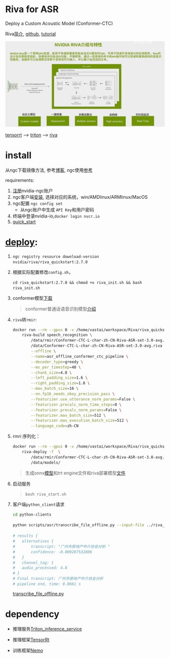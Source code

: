 # Riva for ASR

Deploy a Custom Acoustic Model (Conformer-CTC)

Riva[简介](https://docs.nvidia.com/deeplearning/riva/user-guide/docs/overview.html), [github](https://github.com/nvidia-riva), [tutorial](https://github.com/nvidia-riva/tutorials/blob/r2.9.0/asr-deploy-conformer-ctc.ipynb)

![Riva](./docs/Riva.jpg)

[tensorrt](./docs/tensorrt.md) --> [triton](./docs/Trinton.md) --> [riva](./docs/Riva.md)

# install

从ngc下载镜像方法, 参考[博客](https://blog.csdn.net/Deaohst/article/details/128789824), ngc使用[参考](https://blog.csdn.net/weixin_44831720/article/details/117956175)

requirements:

1. [注册](https://ngc.nvidia.com/account)nvidia-ngc账户
2. ngc客户端[安装](https://ngc.nvidia.com/setup/installers/cli), 选择对应的系统，win/AMDlinux/ARMlinux/MacOS
3. ngc配置 `ngc config set`
   + 从ngc账户中生成 `API Key`和用户密码
4. 终端中登录nvidia-io,`docker login nvcr.io`
5. [quick_start](https://docs.nvidia.com/deeplearning/riva/user-guide/docs/quick-start-guide.html)


# [deploy](https://github.com/nvidia-riva/tutorials/blob/main/asr-deploy-conformer-ctc.ipynb):

1. ``ngc registry resource download-version nvidia/riva/riva_quickstart:2.7.0``

2. 根据实际配置修改`config.sh`，

    `cd riva_quickstart:2.7.0 && chmod +x riva_init.sh && bash riva_init.sh`

3. conformer模型[下载](https://catalog.ngc.nvidia.com/orgs/nvidia/teams/tao/models/speechtotext_zh_cn_conformer/files)

    >conformer普通话语音识别模型[介绍](https://catalog.ngc.nvidia.com/orgs/nvidia/teams/tao/models/speechtotext_zh_cn_conformer)

4. `riva`转`rmir`:
    ```bash
    docker run --rm --gpus 0 -v /home/vastai/workspace/Riva/riva_quickstart_v2.7.0/riva-model-repo:/data nvcr.io/nvidia/riva/riva-speech:2.7.0-servicemaker -- \
        riva-build speech_recognition \
            /data/rmir/Conformer-CTC-L-char-zh-CN-Riva-ASR-set-3.0-avg.rmir \
            /data/Conformer-CTC-L-char-zh-CN-Riva-ASR-set-3.0-avg.riva \
            --offline \
            --name=asr_offline_conformer_ctc_pipeline \
            --decoder_type=greedy \
            --ms_per_timestep=40 \
            --chunk_size=4.8 \
            --left_padding_size=1.6 \
            --right_padding_size=1.6 \
            --max_batch_size=16 \
            --nn.fp16_needs_obey_precision_pass \
            --featurizer.use_utterance_norm_params=False \
            --featurizer.precalc_norm_time_steps=0 \
            --featurizer.precalc_norm_params=False \
            --featurizer.max_batch_size=512 \
            --featurizer.max_execution_batch_size=512 \
            --language_code=zh-CN
    ```        

5. rmri 序列化：
    ```bash
    docker run --rm --gpus 0 -v /home/vastai/workspace/Riva/riva_quickstart_v2.7.0/riva-model-repo:/data nvcr.io/nvidia/riva/riva-speech:2.7.0-servicemaker -- \
        riva-deploy -f  \
            /data/rmir/Conformer-CTC-L-char-zh-CN-Riva-ASR-set-3.0-avg.rmir \
            /data/models/

    ```
    > 生成onnx[模型](http://10.23.4.220:8080/trt/customer/comformer/RIVA%20Conformer%20ASR%20Mandarin/onnx/)和trt engine文件和riva部署模型[文件](http://10.23.4.220:8080/trt/customer/comformer/RIVA%20Conformer%20ASR%20Mandarin/trt_engine/)

6. 启动服务 

    > `bash riva_start.sh`

7. 客户端`python_client`请求
    ```bash
    cd python-clients

    python scripts/asr/transcribe_file_offline.py --input-file ../riva_quickstart_v2.7.0/data/BAC009S0724W0121.wav --simulate-realtime --show-intermediate --language-code zh-CN

    # results {
    #   alternatives {
    #       transcript: "广州市房地产中介协会分析 "
    #       confidence: -0.000287532806
    #   }
    #   channel_tag: 1
    #   audio_processed: 4.8
    # }
    # Final transcript: 广州市房地产中介协会分析 
    # pipeline end, time: 0.0661 s
    ```
    [transcribe_file_offline.py](./python-clients/scripts/asr/transcribe_file_offline.py)

# dependency

+ 推理服务[Triton_inference_service](https://github.com/triton-inference-server/server)

+ 推理框架[TensorRt](https://github.com/NVIDIA/TensorRT)

+ 训练框架[Nemo](https://github.com/nvidia/nemo)